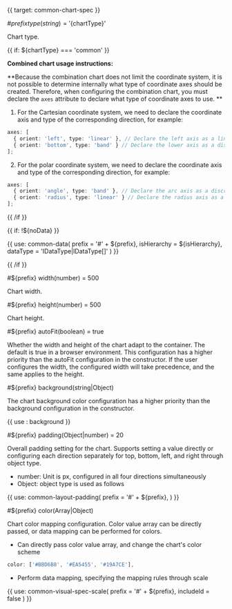{{ target: common-chart-spec }}

<!-- IChartSpec, used for common chart configuration -->

#${prefix} type(string) = '${chartType}'

Chart type.

{{ if: ${chartType} === 'common' }}

**Combined chart usage instructions:**

**Because the combination chart does not limit the coordinate system, it is not possible to determine internally what type of coordinate axes should be created. Therefore, when configuring the combination chart, you must declare the `axes` attribute to declare what type of coordinate axes to use. **

1. For the Cartesian coordinate system, we need to declare the coordinate axis and type of the corresponding direction, for example:

```ts
axes: [
  { orient: 'left', type: 'linear' }, // Declare the left axis as a linear axis
  { orient: 'bottom', type: 'band' } // Declare the lower axis as a discrete axis
];
```

2. For the polar coordinate system, we need to declare the coordinate axis and type of the corresponding direction, for example:

```ts
axes: [
  { orient: 'angle', type: 'band' }, // Declare the arc axis as a discrete axis
  { orient: 'radius', type: 'linear' } // Declare the radius axis as a linear axis
];
```

{{ /if }}

{{ if: !${noData} }}

{{ use: common-data(
    prefix = '#' + ${prefix},
    isHierarchy = ${isHierarchy},
    dataType = 'IDataType|IDataType[]'
) }}

{{ /if }}

#${prefix} width(number) = 500

Chart width.

#${prefix} height(number) = 500

Chart height.

#${prefix} autoFit(boolean) = true

Whether the width and height of the chart adapt to the container. The default is true in a browser environment. This configuration has a higher priority than the autoFit configuration in the constructor. If the user configures the width, the configured width will take precedence, and the same applies to the height.

#${prefix} background(string|Object)

The chart background color configuration has a higher priority than the background configuration in the constructor.

{{ use : background }}

#${prefix} padding(Object|number) = 20

Overall padding setting for the chart. Supports setting a value directly or configuring each direction separately for top, bottom, left, and right through object type.

- number: Unit is px, configured in all four directions simultaneously
- Object: object type is used as follows

{{ use: common-layout-padding(
  prefix = '#' + ${prefix},
) }}

#${prefix} color(Array|Object)

Chart color mapping configuration. Color value array can be directly passed, or data mapping can be performed for colors.

- Can directly pass color value array, and change the chart's color scheme

```ts
color: ['#BBD6B8', '#EA5455', '#19A7CE'],
```

- Perform data mapping, specifying the mapping rules through scale

{{ use: common-visual-spec-scale(
    prefix = '#' + ${prefix},
    includeId = false
) }}
